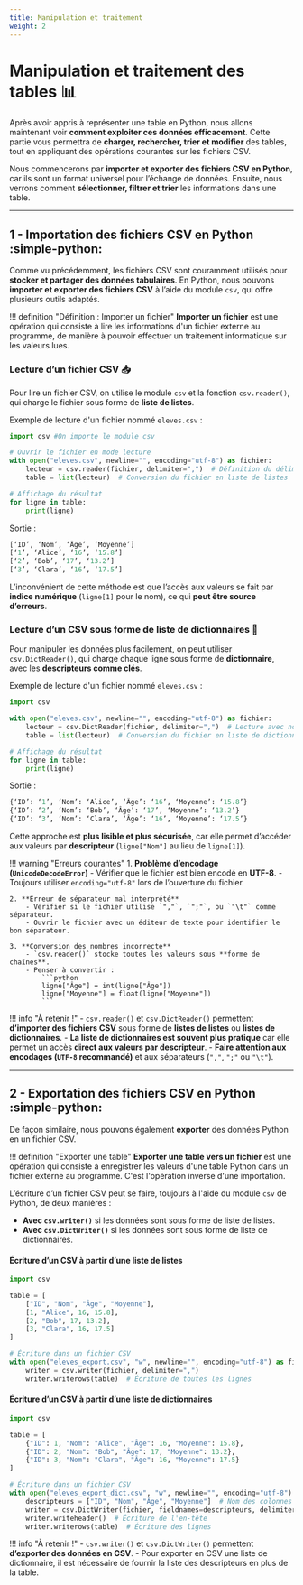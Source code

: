 ```yaml
---
title: Manipulation et traitement
weight: 2
---
```


# Manipulation et traitement des tables 📊

Après avoir appris à représenter une table en Python, nous allons maintenant voir **comment exploiter ces données efficacement**. Cette partie vous permettra de **charger, rechercher, trier et modifier** des tables, tout en appliquant des opérations courantes sur les fichiers CSV.

Nous commencerons par **importer et exporter des fichiers CSV en Python**, car ils sont un format universel pour l’échange de données. Ensuite, nous verrons comment **sélectionner, filtrer et trier** les informations dans une table.

---

## 1 - Importation des fichiers CSV en Python :simple-python:

Comme vu précédemment, les fichiers CSV sont couramment utilisés pour **stocker et partager des données tabulaires**. En Python, nous pouvons **importer et exporter des fichiers CSV** à l’aide du module `csv`, qui offre plusieurs outils adaptés.

!!! definition "Définition : Importer un fichier"
    **Importer un fichier** est une opération qui consiste à lire les informations d'un fichier externe au programme, de manière à pouvoir effectuer un traitement informatique sur les valeurs lues.

### Lecture d’un fichier CSV 📥

Pour lire un fichier CSV, on utilise le module `csv` et la fonction `csv.reader()`, qui charge le fichier sous forme de **liste de listes**.

Exemple de lecture d'un fichier nommé `eleves.csv` :

```python title="Python" linenums="1"
import csv #On importe le module csv

# Ouvrir le fichier en mode lecture
with open("eleves.csv", newline="", encoding="utf-8") as fichier:
    lecteur = csv.reader(fichier, delimiter=",")  # Définition du délimiteur
    table = list(lecteur)  # Conversion du fichier en liste de listes

# Affichage du résultat
for ligne in table:
    print(ligne)
```

Sortie :

```python
[‘ID’, ‘Nom’, ‘Âge’, ‘Moyenne’]
[‘1’, ‘Alice’, ‘16’, ‘15.8’]
[‘2’, ‘Bob’, ‘17’, ‘13.2’]
[‘3’, ‘Clara’, ‘16’, ‘17.5’]
```

L’inconvénient de cette méthode est que l’accès aux valeurs se fait par **indice numérique** (`ligne[1]` pour le nom), ce qui **peut être source d’erreurs**.

### Lecture d’un CSV sous forme de liste de dictionnaires 🔑

Pour manipuler les données plus facilement, on peut utiliser `csv.DictReader()`, qui charge chaque ligne sous forme de **dictionnaire**, avec les **descripteurs comme clés**.

Exemple de lecture d'un fichier nommé `eleves.csv` :

```python title="Python" linenums="1"
import csv

with open("eleves.csv", newline="", encoding="utf-8") as fichier:
    lecteur = csv.DictReader(fichier, delimiter=",")  # Lecture avec noms des colonnes
    table = list(lecteur)  # Conversion du fichier en liste de dictionnaires

# Affichage du résultat
for ligne in table:
    print(ligne)
```

Sortie :

```python
{‘ID’: ‘1’, ‘Nom’: ‘Alice’, ‘Âge’: ‘16’, ‘Moyenne’: ‘15.8’}
{‘ID’: ‘2’, ‘Nom’: ‘Bob’, ‘Âge’: ‘17’, ‘Moyenne’: ‘13.2’}
{‘ID’: ‘3’, ‘Nom’: ‘Clara’, ‘Âge’: ‘16’, ‘Moyenne’: ‘17.5’}
```

Cette approche est **plus lisible et plus sécurisée**, car elle permet d’accéder aux valeurs par **descripteur** (`ligne["Nom"]` au lieu de `ligne[1]`).

!!! warning "Erreurs courantes"
    1. **Problème d’encodage (`UnicodeDecodeError`)**
        - Vérifier que le fichier est bien encodé en **UTF-8**.
        - Toujours utiliser `encoding="utf-8"` lors de l’ouverture du fichier.

    2. **Erreur de séparateur mal interprété**
        - Vérifier si le fichier utilise `","`, `";"`, ou `"\t"` comme séparateur.
        - Ouvrir le fichier avec un éditeur de texte pour identifier le bon séparateur.

    3. **Conversion des nombres incorrecte**
        - `csv.reader()` stocke toutes les valeurs sous **forme de chaînes**.
        - Penser à convertir : 
            ```python 
            ligne["Âge"] = int(ligne["Âge"])
            ligne["Moyenne"] = float(ligne["Moyenne"])
            ```

!!! info "À retenir !"
    - `csv.reader()` et `csv.DictReader()` permettent **d’importer des fichiers CSV** sous forme de **listes de listes** ou **listes de dictionnaires**.
    - **La liste de dictionnaires est souvent plus pratique** car elle permet un accès **direct aux valeurs par descripteur**.
    - **Faire attention aux encodages (`UTF-8` recommandé)** et aux séparateurs (`","`, `";"` ou `"\t"`).

---

## 2 - Exportation des fichiers CSV en Python :simple-python:

De façon similaire, nous pouvons également **exporter** des données Python en un fichier CSV.

!!! definition "Exporter une table" 
    **Exporter une table vers un fichier** est une opération qui consiste à enregistrer les valeurs d'une table Python dans un fichier externe  au programme. C'est l'opération inverse d'une importation.

L’écriture d’un fichier CSV peut se faire, toujours à l'aide du module `csv` de Python, de deux manières :

- **Avec `csv.writer()`** si les données sont sous forme de liste de listes.
- **Avec `csv.DictWriter()`** si les données sont sous forme de liste de dictionnaires.

#### Écriture d’un CSV à partir d’une liste de listes

```python title="Python" linenums="1"
import csv

table = [
    ["ID", "Nom", "Âge", "Moyenne"],
    [1, "Alice", 16, 15.8],
    [2, "Bob", 17, 13.2],
    [3, "Clara", 16, 17.5]
]

# Écriture dans un fichier CSV
with open("eleves_export.csv", "w", newline="", encoding="utf-8") as fichier:
    writer = csv.writer(fichier, delimiter=",")
    writer.writerows(table)  # Écriture de toutes les lignes
```

#### Écriture d’un CSV à partir d’une liste de dictionnaires

```python title="Python" linenums="1"
import csv

table = [
    {"ID": 1, "Nom": "Alice", "Âge": 16, "Moyenne": 15.8},
    {"ID": 2, "Nom": "Bob", "Âge": 17, "Moyenne": 13.2},
    {"ID": 3, "Nom": "Clara", "Âge": 16, "Moyenne": 17.5}
]

# Écriture dans un fichier CSV
with open("eleves_export_dict.csv", "w", newline="", encoding="utf-8") as fichier:
    descripteurs = ["ID", "Nom", "Âge", "Moyenne"]  # Nom des colonnes
    writer = csv.DictWriter(fichier, fieldnames=descripteurs, delimiter=",")
    writer.writeheader()  # Écriture de l'en-tête
    writer.writerows(table)  # Écriture des lignes
```

!!! info "À retenir !"
    - `csv.writer()` et `csv.DictWriter()` permettent **d’exporter des données en CSV**.
    - Pour exporter en CSV une liste de dictionnaire, il est nécessaire de fournir la liste des descripteurs en plus de la table.
